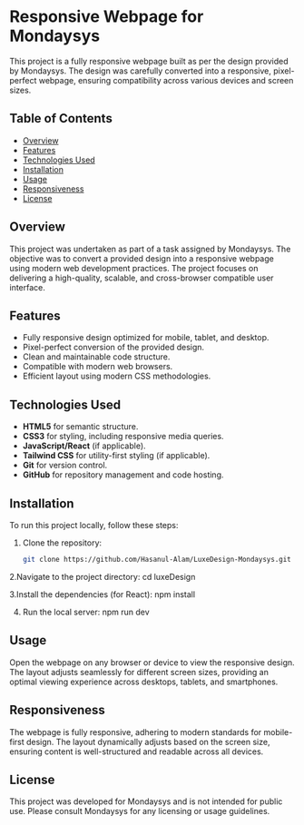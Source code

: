 # Responsive Webpage for Mondaysys

This project is a fully responsive webpage built as per the design provided by Mondaysys. The design was carefully converted into a responsive, pixel-perfect webpage, ensuring compatibility across various devices and screen sizes.

## Table of Contents
- [Overview](#overview)
- [Features](#features)
- [Technologies Used](#technologies-used)
- [Installation](#installation)
- [Usage](#usage)
- [Responsiveness](#responsiveness)
- [License](#license)

## Overview
This project was undertaken as part of a task assigned by Mondaysys. The objective was to convert a provided design into a responsive webpage using modern web development practices. The project focuses on delivering a high-quality, scalable, and cross-browser compatible user interface.

## Features
- Fully responsive design optimized for mobile, tablet, and desktop.
- Pixel-perfect conversion of the provided design.
- Clean and maintainable code structure.
- Compatible with modern web browsers.
- Efficient layout using modern CSS methodologies.

## Technologies Used
- **HTML5** for semantic structure.
- **CSS3** for styling, including responsive media queries.
- **JavaScript/React** (if applicable).
- **Tailwind CSS** for utility-first styling (if applicable).
- **Git** for version control.
- **GitHub** for repository management and code hosting.

## Installation

To run this project locally, follow these steps:

1. Clone the repository:
   ```bash
   git clone https://github.com/Hasanul-Alam/LuxeDesign-Mondaysys.git

2.Navigate to the project directory:
  cd luxeDesign

3.Install the dependencies (for React):
  npm install

4. Run the local server:
   npm run dev

## Usage

Open the webpage on any browser or device to view the responsive design. The layout adjusts seamlessly for different screen sizes, providing an optimal viewing experience across desktops, tablets, and smartphones.

## Responsiveness

The webpage is fully responsive, adhering to modern standards for mobile-first design. The layout dynamically adjusts based on the screen size, ensuring content is well-structured and readable across all devices.

## License

This project was developed for Mondaysys and is not intended for public use. Please consult Mondaysys for any licensing or usage guidelines.

